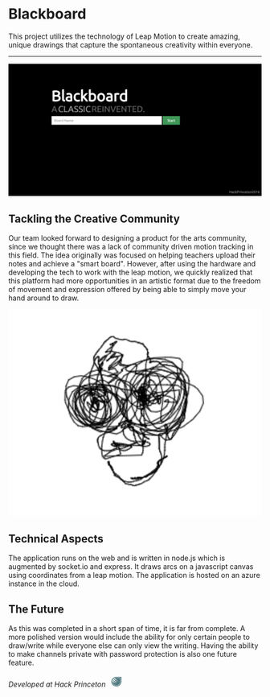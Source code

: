 # Blackboard

This project utilizes the technology of Leap Motion to create amazing, unique drawings that capture the spontaneous creativity within everyone.

---

![](img/splashImg.png)

## Tackling the Creative Community
Our team looked forward to designing a product for the arts community, since we thought there was a lack of community driven motion tracking in this field. The idea originally was focused on helping teachers upload their notes and achieve a "smart board". However, after using the hardware and developing the tech to work with the leap motion, we quickly realized that this platform had more opportunities in an artistic format due to the freedom of movement and expression offered by being able to simply move your hand around to draw.

![](img/exampleDrawing.png)

## Technical Aspects ##
The application runs on the web and is written in node.js which is augmented by socket.io and express. It draws arcs on a javascript canvas using coordinates from a leap motion. The application is hosted on an azure instance in the cloud.

## The Future ##
As this was completed in a short span of time, it is far from complete. A more polished version would include the ability for only certain people to draw/write while everyone else can only view the writing. Having the ability to make channels private with password protection is also one future feature.


###### Developed at Hack Princeton &nbsp; <img src="img/hackPrincetonLogo.png" width="20">  
